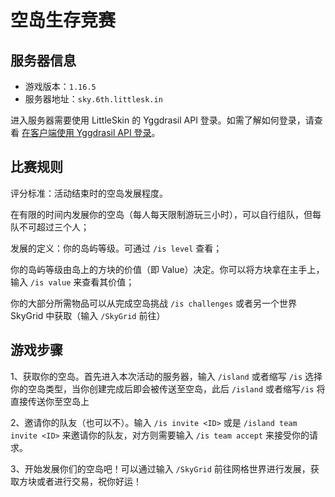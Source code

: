 # 空岛生存竞赛

## 服务器信息

- 游戏版本：`1.16.5`
- 服务器地址：`sky.6th.littlesk.in`

进入服务器需要使用 LittleSkin 的 Yggdrasil API 登录。如需了解如何登录，请查看 [在客户端使用 Yggdrasil API 登录](/advanced/yggdrasil.html#%E5%9C%A8%E5%AE%A2%E6%88%B7%E7%AB%AF%E4%BD%BF%E7%94%A8)。

## 比赛规则

评分标准：活动结束时的空岛发展程度。

在有限的时间内发展你的空岛（每人每天限制游玩三小时），可以自行组队，但每队不可超过三个人；

发展的定义：你的岛屿等级。可通过 `/is level` 查看；

你的岛屿等级由岛上的方块的价值（即 Value）决定。你可以将方块拿在主手上，输入 `/is value` 来查看其价值；

你的大部分所需物品可以从完成空岛挑战 `/is challenges` 或者另一个世界 SkyGrid 中获取（输入 `/SkyGrid` 前往）

## 游戏步骤

1、获取你的空岛。首先进入本次活动的服务器，输入 `/island` 或者缩写 `/is` 选择你的空岛类型，当你创建完成后即会被传送至空岛，此后 `/island` 或者缩写`/is` 将直接传送你至空岛上

2、邀请你的队友（也可以不）。输入 `/is invite <ID>` 或是 `/island team invite <ID>` 来邀请你的队友，对方则需要输入 `/is team accept` 来接受你的请求。

3、开始发展你们的空岛吧！可以通过输入 `/SkyGrid` 前往网格世界进行发展，获取方块或者进行交易，祝你好运！
